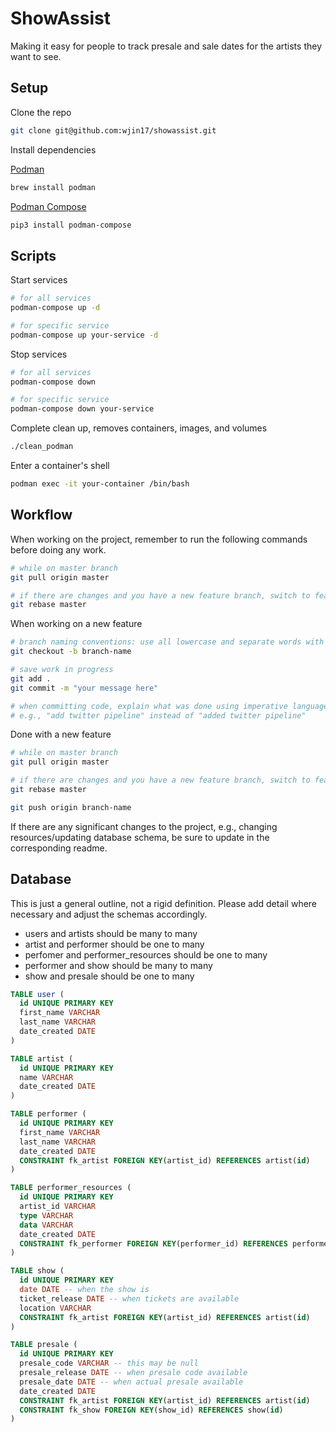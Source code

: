 # ShowAssist

Making it easy for people to track presale and sale dates for the artists they want to see.

## Setup

Clone the repo

```bash
git clone git@github.com:wjin17/showassist.git
```

Install dependencies

[Podman](https://podman.io/getting-started/installation)

```bash
brew install podman
```

[Podman Compose](https://github.com/containers/podman-compose)

```bash
pip3 install podman-compose
```

## Scripts

Start services

```bash
# for all services
podman-compose up -d

# for specific service
podman-compose up your-service -d
```

Stop services

```bash
# for all services
podman-compose down

# for specific service
podman-compose down your-service
```

Complete clean up, removes containers, images, and volumes

```bash
./clean_podman
```

Enter a container's shell

```bash
podman exec -it your-container /bin/bash
```

## Workflow

When working on the project, remember to run the following commands before doing any work.

```bash
# while on master branch
git pull origin master

# if there are changes and you have a new feature branch, switch to feature branch
git rebase master
```

When working on a new feature

```bash
# branch naming conventions: use all lowercase and separate words with a dash
git checkout -b branch-name

# save work in progress
git add .
git commit -m "your message here"

# when committing code, explain what was done using imperative language,
# e.g., "add twitter pipeline" instead of "added twitter pipeline"
```

Done with a new feature

```bash
# while on master branch
git pull origin master

# if there are changes and you have a new feature branch, switch to feature branch
git rebase master

git push origin branch-name
```

If there are any significant changes to the project, e.g., changing resources/updating database schema, be sure to update in the corresponding readme.

## Database

This is just a general outline, not a rigid definition. Please add detail where necessary and adjust the schemas accordingly.

- users and artists should be many to many
- artist and performer should be one to many
- perfomer and performer_resources should be one to many
- performer and show should be many to many
- show and presale should be one to many

```sql
TABLE user (
  id UNIQUE PRIMARY KEY
  first_name VARCHAR
  last_name VARCHAR
  date_created DATE
)

TABLE artist (
  id UNIQUE PRIMARY KEY
  name VARCHAR
  date_created DATE
)

TABLE performer (
  id UNIQUE PRIMARY KEY
  first_name VARCHAR
  last_name VARCHAR
  date_created DATE
  CONSTRAINT fk_artist FOREIGN KEY(artist_id) REFERENCES artist(id)
)

TABLE performer_resources (
  id UNIQUE PRIMARY KEY
  artist_id VARCHAR
  type VARCHAR
  data VARCHAR
  date_created DATE
  CONSTRAINT fk_performer FOREIGN KEY(performer_id) REFERENCES performer(id)
)

TABLE show (
  id UNIQUE PRIMARY KEY
  date DATE -- when the show is
  ticket_release DATE -- when tickets are available
  location VARCHAR
  CONSTRAINT fk_artist FOREIGN KEY(artist_id) REFERENCES artist(id)
)

TABLE presale (
  id UNIQUE PRIMARY KEY
  presale_code VARCHAR -- this may be null
  presale_release DATE -- when presale code available
  presale_date DATE -- when actual presale available
  date_created DATE
  CONSTRAINT fk_artist FOREIGN KEY(artist_id) REFERENCES artist(id)
  CONSTRAINT fk_show FOREIGN KEY(show_id) REFERENCES show(id)
)

```
